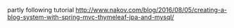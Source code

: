 partly following tutorial http://www.nakov.com/blog/2016/08/05/creating-a-blog-system-with-spring-mvc-thymeleaf-jpa-and-mysql/